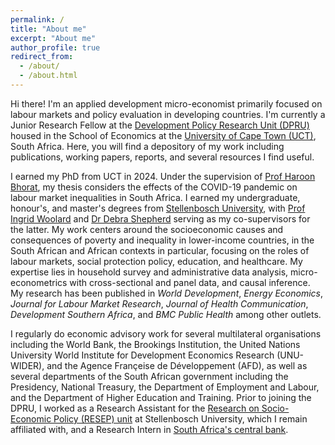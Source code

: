 ```yaml
---
permalink: /
title: "About me"
excerpt: "About me"
author_profile: true
redirect_from: 
  - /about/
  - /about.html
---
```


Hi there! I'm an applied development micro-economist primarily focused on labour markets and policy evaluation in developing countries. I'm currently a Junior Research Fellow at the [Development Policy Research Unit (DPRU)](https://commerce.uct.ac.za/dpru) housed in the School of Economics at the [University of Cape Town (UCT)](https://uct.ac.za), South Africa. Here, you will find a depository of my work including publications, working papers, reports, and several resources I find useful.

I earned my PhD from UCT in 2024. Under the supervision of [Prof Haroon Bhorat](https://commerce.uct.ac.za/dpru/prof-haroon-bhorat-profile), my thesis considers the effects of the COVID-19 pandemic on labour market inequalities in South Africa. I earned my undergraduate, honour's, and master's degrees from [Stellenbosch University](http://www.sun.ac.za/english), with [Prof Ingrid Woolard](https://www.saldru.uct.ac.za/staff/ingrid-woolard/) and [Dr Debra Shepherd](https://resep.sun.ac.za/team-member/debra-shepherd/) serving as my co-supervisors for the latter. My work centers around the socioeconomic causes and consequences of poverty and inequality in lower-income countries, in the South African and African contexts in particular, focusing on the roles of labour markets, social protection policy, education, and healthcare. My expertise lies in household survey and administrative data analysis, micro-econometrics with cross-sectional and panel data, and causal inference. My research has been published in *World Development*, *Energy Economics*, *Journal for Labour Market Research*, *Journal of Health Communication*, *Development Southern Africa*, and *BMC Public Health* among other outlets.

I regularly do economic advisory work for several multilateral organisations including the World Bank, the Brookings Institution, the United Nations University World Institute for Development Economics Research (UNU-WIDER), and the Agence Françeise de Développement (AFD), as well as several departments of the South African government including the Presidency, National Treasury, the Department of Employment and Labour, and the Department of Higher Education and Training. Prior to joining the DPRU, I worked as a Research Assistant for the [Research on Socio-Economic Policy (RESEP) unit](https://resep.sun.ac.za) at Stellenbosch University, which I remain affiliated with, and a Research Intern in [South Africa's central bank](https://www.resbank.co.za/en/home).



 



